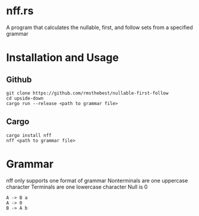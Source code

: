 nff.rs
======

A program that calculates the nullable, first, and follow sets from a specified grammar

# Installation and Usage

## Github
```
git clone https://github.com/rmsthebest/nullable-first-follow
cd upside-down
cargo run --release <path to grammar file>
```

## Cargo
```
cargo install nff
nff <path to grammar file>
```

# Grammar
nff only supports one format of grammar
Nonterminals are one uppercase character
Terminals are one lowercase character
Null is 0
```
A -> B a
A -> 0
B -> A b
```
